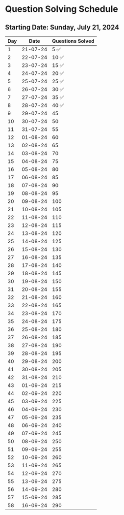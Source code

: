 # Question Solving Schedule

## Starting Date: Sunday, July 21, 2024

| Day | Date       | Questions Solved |
|-----|------------|------------------|
| 1   | 21-07-24   | 5 ✅            |
| 2   | 22-07-24   | 10 ✅           |
| 3   | 23-07-24   | 15 ✅           |
| 4   | 24-07-24   | 20 ✅           |
| 5   | 25-07-24   | 25  ✅          |
| 6   | 26-07-24   | 30  ✅          |
| 7   | 27-07-24   | 35  ✅          |
| 8   | 28-07-24   | 40  ✅           |
| 9   | 29-07-24   | 45               |
| 10  | 30-07-24   | 50               |
| 11  | 31-07-24   | 55               |
| 12  | 01-08-24   | 60               |
| 13  | 02-08-24   | 65               |
| 14  | 03-08-24   | 70               |
| 15  | 04-08-24   | 75               |
| 16  | 05-08-24   | 80               |
| 17  | 06-08-24   | 85               |
| 18  | 07-08-24   | 90               |
| 19  | 08-08-24   | 95               |
| 20  | 09-08-24   | 100              |
| 21  | 10-08-24   | 105              |
| 22  | 11-08-24   | 110              |
| 23  | 12-08-24   | 115              |
| 24  | 13-08-24   | 120              |
| 25  | 14-08-24   | 125              |
| 26  | 15-08-24   | 130              |
| 27  | 16-08-24   | 135              |
| 28  | 17-08-24   | 140              |
| 29  | 18-08-24   | 145              |
| 30  | 19-08-24   | 150              |
| 31  | 20-08-24   | 155              |
| 32  | 21-08-24   | 160              |
| 33  | 22-08-24   | 165              |
| 34  | 23-08-24   | 170              |
| 35  | 24-08-24   | 175              |
| 36  | 25-08-24   | 180              |
| 37  | 26-08-24   | 185              |
| 38  | 27-08-24   | 190              |
| 39  | 28-08-24   | 195              |
| 40  | 29-08-24   | 200              |
| 41  | 30-08-24   | 205              |
| 42  | 31-08-24   | 210              |
| 43  | 01-09-24   | 215              |
| 44  | 02-09-24   | 220              |
| 45  | 03-09-24   | 225              |
| 46  | 04-09-24   | 230              |
| 47  | 05-09-24   | 235              |
| 48  | 06-09-24   | 240              |
| 49  | 07-09-24   | 245              |
| 50  | 08-09-24   | 250              |
| 51  | 09-09-24   | 255              |
| 52  | 10-09-24   | 260              |
| 53  | 11-09-24   | 265              |
| 54  | 12-09-24   | 270              |
| 55  | 13-09-24   | 275              |
| 56  | 14-09-24   | 280              |
| 57  | 15-09-24   | 285              |
| 58  | 16-09-24   | 290              |
